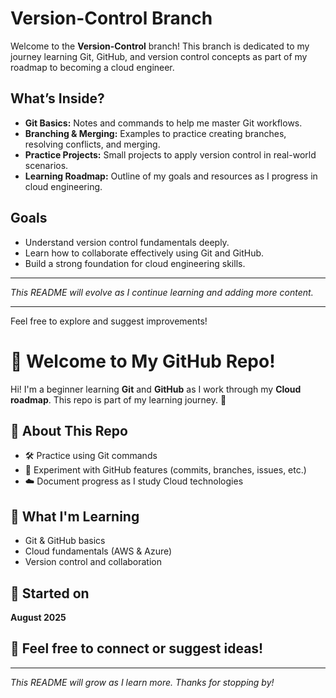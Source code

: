 # Version-Control Branch

Welcome to the **Version-Control** branch! This branch is dedicated to my journey learning Git, GitHub, and version control concepts as part of my roadmap to becoming a cloud engineer.

## What’s Inside?

- **Git Basics:** Notes and commands to help me master Git workflows.
- **Branching & Merging:** Examples to practice creating branches, resolving conflicts, and merging.
- **Practice Projects:** Small projects to apply version control in real-world scenarios.
- **Learning Roadmap:** Outline of my goals and resources as I progress in cloud engineering.

## Goals

- Understand version control fundamentals deeply.
- Learn how to collaborate effectively using Git and GitHub.
- Build a strong foundation for cloud engineering skills.

---

*This README will evolve as I continue learning and adding more content.*

---

Feel free to explore and suggest improvements!
# 👋 Welcome to My GitHub Repo!

Hi! I'm a beginner learning **Git** and **GitHub** as I work through my **Cloud roadmap**. This repo is part of my learning journey. 🚀

## 📘 About This Repo

- 🛠️ Practice using Git commands
- 📂 Experiment with GitHub features (commits, branches, issues, etc.)
- ☁️ Document progress as I study Cloud technologies

## 🧠 What I'm Learning

- Git & GitHub basics
- Cloud fundamentals (AWS & Azure)
- Version control and collaboration

## 📅 Started on

**August 2025**

## 💬 Feel free to connect or suggest ideas!

---

*This README will grow as I learn more. Thanks for stopping by!*

